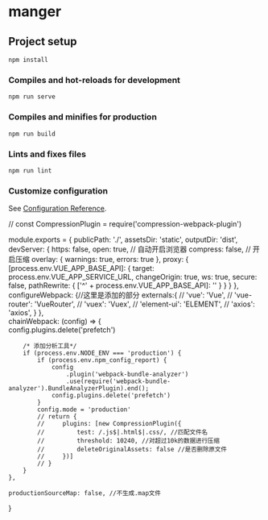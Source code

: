 # manger

## Project setup
```
npm install
```

### Compiles and hot-reloads for development
```
npm run serve
```

### Compiles and minifies for production
```
npm run build
```

### Lints and fixes files
```
npm run lint
```

### Customize configuration
See [Configuration Reference](https://cli.vuejs.org/config/).



// const CompressionPlugin = require('compression-webpack-plugin')

module.exports = {
    publicPath: './',
    assetsDir: 'static',
    outputDir: 'dist',
    devServer: {
        https: false,
        open: true, // 自动开启浏览器
        compress: false, // 开启压缩
        overlay: {
            warnings: true,
            errors: true
        },
        proxy: {
            [process.env.VUE_APP_BASE_API]: {
                target: process.env.VUE_APP_SERVICE_URL,
                changeOrigin: true,
                ws: true,
                secure: false,
                pathRewrite: {
                    ['^' + process.env.VUE_APP_BASE_API]: ''
                }
            }
        }
    },
    configureWebpack: {//这里是添加的部分
        externals:{
        //   'vue': 'Vue',
        //   'vue-router': 'VueRouter',
        //   'vuex': 'Vuex',
        //   'element-ui': 'ELEMENT',
        //   'axios': 'axios',
        }
      },   
    chainWebpack: (config) => {   
     config.plugins.delete('prefetch')
  
        /* 添加分析工具*/
        if (process.env.NODE_ENV === 'production') {
            if (process.env.npm_config_report) {
                config
                    .plugin('webpack-bundle-analyzer')
                    .use(require('webpack-bundle-analyzer').BundleAnalyzerPlugin).end();
                config.plugins.delete('prefetch')
            }
            config.mode = 'production'
            // return {
            //     plugins: [new CompressionPlugin({
            //         test: /.js$|.html$|.css/, //匹配文件名
            //         threshold: 10240, //对超过10k的数据进行压缩
            //         deleteOriginalAssets: false //是否删除原文件
            //     })]
            // }
        }
    },

    productionSourceMap: false, //不生成.map文件
}